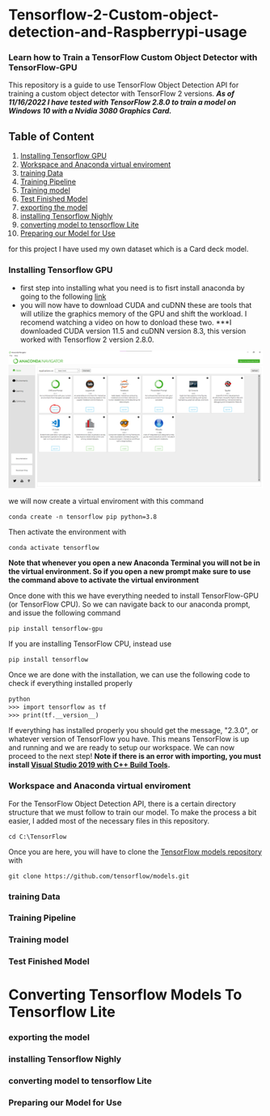 # Tensorflow-2-Custom-object-detection-and-Raspberrypi-usage
### Learn how to Train a TensorFlow Custom Object Detector with TensorFlow-GPU

This repository is a guide to use TensorFlow Object Detection API for training a custom object detector with TensorFlow 2 versions. ***As of 11/16/2022 I have tested with TensorFlow 2.8.0 to train a model on Windows 10 with a Nvidia 3080 Graphics Card.***

## Table of Content
1. [Installing Tensorflow GPU](https://github.com/bgarciapong/Tensorflow-2-Custom-object-detection-and-Raspberrypi-usage/edit/main/README.md#installing-tensorflow-gpu)
2. [Workspace and Anaconda virtual enviroment](https://github.com/bgarciapong/Tensorflow-2-Custom-object-detection-and-Raspberrypi-usage/edit/main/README.md#workspace-and-anaconda-virtual-enviroment)
3. [training Data](https://github.com/bgarciapong/Tensorflow-2-Custom-object-detection-and-Raspberrypi-usage/edit/main/README.md#training-data)
4. [Training Pipeline](https://github.com/bgarciapong/Tensorflow-2-Custom-object-detection-and-Raspberrypi-usage/edit/main/README.md#training-pipeline)
5. [Training model](https://github.com/bgarciapong/Tensorflow-2-Custom-object-detection-and-Raspberrypi-usage/edit/main/README.md#training-model)
6. [Test Finished Model](https://github.com/bgarciapong/Tensorflow-2-Custom-object-detection-and-Raspberrypi-usage/edit/main/README.md#test-finished-model)
7. [exporting the model](https://github.com/bgarciapong/Tensorflow-2-Custom-object-detection-and-Raspberrypi-usage/edit/main/README.md#exporting-the-model)
8. [installing Tensorflow Nighly](https://github.com/bgarciapong/Tensorflow-2-Custom-object-detection-and-Raspberrypi-usage/edit/main/README.md#installing-tensorflow-nighly)
9. [converting model to tensorflow Lite](https://github.com/bgarciapong/Tensorflow-2-Custom-object-detection-and-Raspberrypi-usage/edit/main/README.md#converting-model-to-tensorflow-lite)
10. [Preparing our Model for Use](https://github.com/bgarciapong/Tensorflow-2-Custom-object-detection-and-Raspberrypi-usage/edit/main/README.md#preparing-our-model-for-use)

for this project I have used my own dataset which is a Card deck model.

### Installing Tensorflow GPU
- first step into installing what you need is to fisrt install anaconda by going to the following [link](https://www.anaconda.com/products/distribution) 
- you will now have to download CUDA and cuDNN these are tools that will utilize the graphics memory of the GPU and shift the workload. I recomend watching a video on how to donload these two. ***I downloaded CUDA version 11.5 and cuDNN version 8.3, this version worked with Tensorflow 2 version 2.8.0.

<p align="center">
  <img src="img/anaconda.png">
</p>


we will now create a virtual enviroment with this command

```
conda create -n tensorflow pip python=3.8
```
Then activate the environment with

```
conda activate tensorflow
```
**Note that whenever you open a new Anaconda Terminal you will not be in the virtual environment. So if you open a new prompt make sure to use the command above to activate the virtual environment**

Once done with this we have everything needed to install TensorFlow-GPU (or TensorFlow CPU). So we can navigate back to our anaconda prompt, and issue the following command

```
pip install tensorflow-gpu
```

If you are installing TensorFlow CPU, instead use

```
pip install tensorflow
```
Once we are done with the installation, we can use the following code to check if everything installed properly

```
python
>>> import tensorflow as tf
>>> print(tf.__version__)
```
If everything has installed properly you should get the message, "2.3.0", or whatever version of TensorFlow you have. This means TensorFlow is up and running and we are ready to setup our workspace. We can now proceed to the next step!
**Note if there is an error with importing, you must install [Visual Studio 2019 with C++ Build Tools](https://visualstudio.microsoft.com/thank-you-downloading-visual-studio/?sku=Community&rel=16).**

### Workspace and Anaconda virtual enviroment
For the TensorFlow Object Detection API, there is a certain directory structure that we must follow to train our model. To make the process a bit easier, I added most of the necessary files in this repository.


```
cd C:\TensorFlow
```
Once you are here, you will have to clone the [TensorFlow models repository](https://github.com/tensorflow/models) with

```
git clone https://github.com/tensorflow/models.git
```

### training Data

### Training Pipeline

### Training model

### Test Finished Model

# Converting Tensorflow Models To Tensorflow Lite

### exporting the model

### installing Tensorflow Nighly

### converting model to tensorflow Lite

### Preparing our Model for Use
